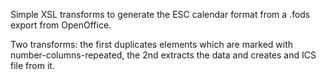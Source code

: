 Simple XSL transforms to generate the ESC calendar format from a .fods export from OpenOffice.

Two transforms: the first duplicates elements which are marked with number-columns-repeated, the 2nd extracts the data and 
creates and ICS file from it.